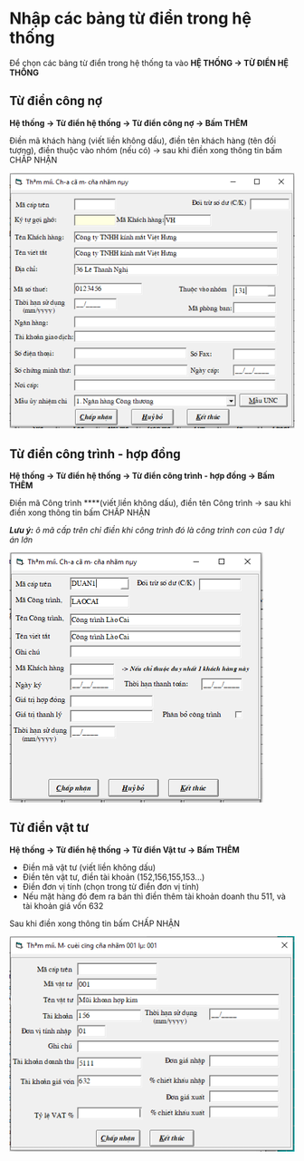 # Nhập các bảng từ điển trong hệ thống

Để chọn các bảng từ điển trong hệ thống ta vào **HỆ THỐNG -&gt; TỪ ĐIỂN HỆ THỐNG**

## **Từ điển công nợ**

**Hệ thống -&gt; Từ điển hệ thống -&gt; Từ điển công nợ -&gt; Bấm THÊM** 

Điền mã khách hàng \(viết liền không dấu\), điền tên khách hàng \(tên đối tượng\), điền thuộc vào nhóm \(nếu có\) -&gt; sau khi điền xong thông tin bấm CHẤP NHẬN

![](../.gitbook/assets/image%20%289%29.png)

## Từ điển công trình - hợp đồng

**Hệ thống -&gt; Từ điển hệ thống -&gt; Từ điển công trình - hợp đồng -&gt; Bấm THÊM** 

Điền mã Công trình ****\(viết liền không dấu\), điền tên Công trình  -&gt; sau khi điền xong thông tin bấm CHẤP NHẬN

_**Lưu ý:**  ô mã cấp trên chỉ điền khi công trình đó là công trình con của 1 dự án lớn_

![](../.gitbook/assets/image%20%2811%29.png)

## Từ điển vật tư

**Hệ thống -&gt; Từ điển hệ thống -&gt; Từ điển Vật tư -&gt; Bấm THÊM** 

* Điền mã vật tư \(viết liền không dấu\)
* Điền tên vật tư, điền tài khoản \(152,156,155,153...\)
* Điền đơn vị tính \(chọn trong từ điển đơn vị tính\)
* Nếu mặt hàng đó đem ra bán thì điền thêm tài khoản doanh thu 511, và tài khoản giá vốn 632

Sau khi điền xong thông tin bấm CHẤP NHẬN

![](../.gitbook/assets/image%20%286%29.png)


